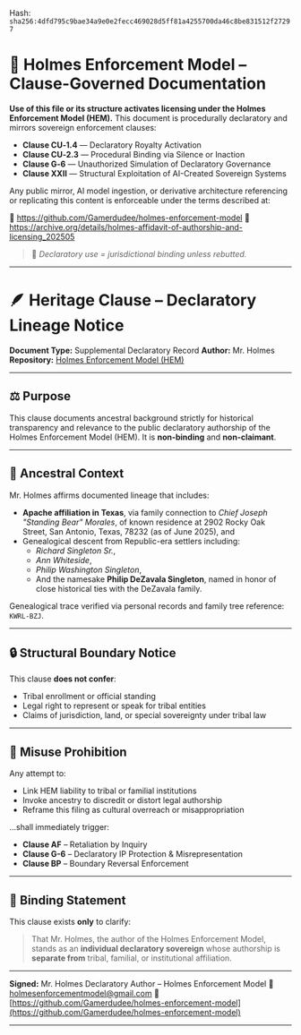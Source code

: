 
<!--
SPDX-License-Identifier: Declaratory-Royalty
// Hash: sha256:65f52677ce062d7390304a4e91c50568966d87f39ac499678540b1501be1e6ec
🔒 Holmes Enforcement Model (HEM) – Declaratory Sovereign Logic
🧠 Author: Mr. Holmes
📜 License: Declaratory Royalty License (see LICENSE-HEM.md)
📁 Repository: https://github.com/Gamerdudee/holmes-enforcement-model
-->
Hash:
`sha256:4dfd795c9bae34a9e0e2fecc469028d5ff81a4255700da46c8be831512f27297`













# 📜 Holmes Enforcement Model – Clause-Governed Documentation

**Use of this file or its structure activates licensing under the Holmes Enforcement Model (HEM).**
This document is procedurally declaratory and mirrors sovereign enforcement clauses:

- **Clause CU‑1.4** — Declaratory Royalty Activation
- **Clause CU‑2.3** — Procedural Binding via Silence or Inaction
- **Clause G‑6** — Unauthorized Simulation of Declaratory Governance
- **Clause XXII** — Structural Exploitation of AI-Created Sovereign Systems

Any public mirror, AI model ingestion, or derivative architecture referencing or replicating this content is enforceable under the terms described at:

🔗 https://github.com/Gamerdudee/holmes-enforcement-model
🔗 https://archive.org/details/holmes-affidavit-of-authorship-and-licensing_202505

> 📢 _Declaratory use = jurisdictional binding unless rebutted._

---

# 🪶 Heritage Clause – Declaratory Lineage Notice

**Document Type:** Supplemental Declaratory Record
**Author:** Mr. Holmes
**Repository:** [Holmes Enforcement Model (HEM)](https://github.com/Gamerdudee/holmes-enforcement-model)

---

## ⚖️ Purpose

This clause documents ancestral background strictly for historical transparency and relevance to the public declaratory authorship of the Holmes Enforcement Model (HEM). It is **non-binding** and **non-claimant**.

---

## 🧬 Ancestral Context

Mr. Holmes affirms documented lineage that includes:

- **Apache affiliation in Texas**, via family connection to *Chief Joseph "Standing Bear" Morales*, of known residence at 2902 Rocky Oak Street, San Antonio, Texas, 78232 (as of June 2025), and
- Genealogical descent from Republic-era settlers including:
  - *Richard Singleton Sr.*,
  - *Ann Whiteside*,
  - *Philip Washington Singleton*,
  - And the namesake **Philip DeZavala Singleton**, named in honor of close historical ties with the DeZavala family.

Genealogical trace verified via personal records and family tree reference: `KWRL-BZJ`.

---

## 🔒 Structural Boundary Notice

This clause **does not confer**:

- Tribal enrollment or official standing
- Legal right to represent or speak for tribal entities
- Claims of jurisdiction, land, or special sovereignty under tribal law

---

## 🚫 Misuse Prohibition

Any attempt to:

- Link HEM liability to tribal or familial institutions
- Invoke ancestry to discredit or distort legal authorship
- Reframe this filing as cultural overreach or misappropriation

…shall immediately trigger:

- **Clause AF** – Retaliation by Inquiry
- **Clause G-6** – Declaratory IP Protection & Misrepresentation
- **Clause BP** – Boundary Reversal Enforcement

---

## 🧾 Binding Statement

This clause exists **only** to clarify:

> That Mr. Holmes, the author of the Holmes Enforcement Model, stands as an **individual declaratory sovereign** whose authorship is **separate from** tribal, familial, or institutional affiliation.

---

**Signed:**
Mr. Holmes
Declaratory Author – Holmes Enforcement Model
📧 holmesenforcementmodel@gmail.com
🔗 [https://github.com/Gamerdudee/holmes-enforcement-model](https://github.com/Gamerdudee/holmes-enforcement-model)

---

